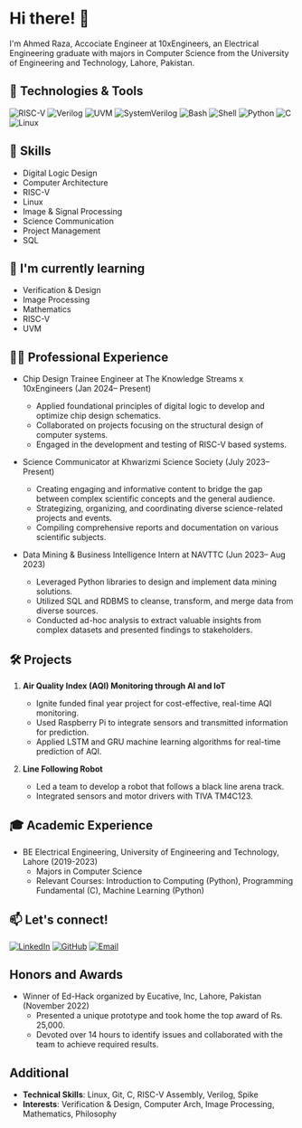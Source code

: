 # Hi there! 👋

I'm Ahmed Raza, Accociate Engineer at 10xEngineers, an Electrical Engineering graduate with majors in Computer Science from the University of Engineering and Technology, Lahore, Pakistan.

## 🔧 Technologies & Tools

![RISC-V](https://img.shields.io/badge/-RISC--V-007396?style=flat-square&logo=riscv&logoColor=white)
![Verilog](https://img.shields.io/badge/-Verilog-41A837?style=flat-square&logoColor=white)
![UVM](https://img.shields.io/badge/-UVM-430098?style=flat-square&logoColor=white)
![SystemVerilog](https://img.shields.io/badge/-SystemVerilog-003E54?style=flat-square&logoColor=white)
![Bash](https://img.shields.io/badge/-Bash-4EAA25?style=flat-square&logo=gnu-bash&logoColor=white)
![Shell](https://img.shields.io/badge/-Shell-4EAA25?style=flat-square&logo=gnu-bash&logoColor=white)
![Python](https://img.shields.io/badge/-Python-3776AB?style=flat-square&logo=python&logoColor=white)
![C](https://img.shields.io/badge/-C-00599C?style=flat-square&logo=c&logoColor=white)
![Linux](https://img.shields.io/badge/-Linux-FCC624?style=flat-square&logo=linux&logoColor=black)

## 🚀 Skills

- Digital Logic Design
- Computer Architecture
- RISC-V
- Linux
- Image & Signal Processing
- Science Communication
- Project Management
- SQL


## 🌱 I'm currently learning

- Verification & Design
- Image Processing
- Mathematics
- RISC-V
- UVM

## 👨‍💻 Professional Experience

- Chip Design Trainee Engineer at The Knowledge Streams x 10xEngineers (Jan 2024– Present)
  - Applied foundational principles of digital logic to develop and optimize chip design schematics.
  - Collaborated on projects focusing on the structural design of computer systems.
  - Engaged in the development and testing of RISC-V based systems.

- Science Communicator at Khwarizmi Science Society (July 2023– Present)
  - Creating engaging and informative content to bridge the gap between complex scientific concepts and the general audience.
  - Strategizing, organizing, and coordinating diverse science-related projects and events.
  - Compiling comprehensive reports and documentation on various scientific subjects.

- Data Mining & Business Intelligence Intern at NAVTTC (Jun 2023– Aug 2023)
  - Leveraged Python libraries to design and implement data mining solutions.
  - Utilized SQL and RDBMS to cleanse, transform, and merge data from diverse sources.
  - Conducted ad-hoc analysis to extract valuable insights from complex datasets and presented findings to stakeholders.

## 🛠️ Projects

1. **Air Quality Index (AQI) Monitoring through AI and IoT**
   - Ignite funded final year project for cost-effective, real-time AQI monitoring.
   - Used Raspberry Pi to integrate sensors and transmitted information for prediction.
   - Applied LSTM and GRU machine learning algorithms for real-time prediction of AQI.

2. **Line Following Robot**
   - Led a team to develop a robot that follows a black line arena track.
   - Integrated sensors and motor drivers with TIVA TM4C123.

## 🎓 Academic Experience

- BE Electrical Engineering, University of Engineering and Technology, Lahore (2019-2023)
  - Majors in Computer Science
  - Relevant Courses: Introduction to Computing (Python), Programming Fundamental (C), Machine Learning (Python)

## 📫 Let's connect!

[![LinkedIn](https://img.shields.io/badge/LinkedIn-Connect-blue)](https://www.linkedin.com/in/a-raza8562/)
[![GitHub](https://img.shields.io/badge/GitHub-Follow-green)](https://github.com/araza8562)
[![Email](https://img.shields.io/badge/Email-Contact-D14836)](mailto:ahmedrazanawaz8562@gmail.com)

## Honors and Awards

- Winner of Ed-Hack organized by Eucative, Inc, Lahore, Pakistan (November 2022)
  - Presented a unique prototype and took home the top award of Rs. 25,000.
  - Devoted over 14 hours to identify issues and collaborated with the team to achieve required results.

## Additional

- **Technical Skills**: Linux, Git, C, RISC-V Assembly, Verilog, Spike
- **Interests**: Verification & Design, Computer Arch, Image Processing, Mathematics, Philosophy
